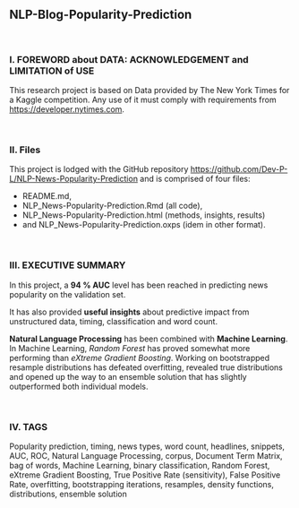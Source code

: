 ## NLP-Blog-Popularity-Prediction

<br>

### I. FOREWORD about DATA: ACKNOWLEDGEMENT and LIMITATION of USE

This research project is based on Data provided by The New York Times for a Kaggle competition. Any use of it must comply with requirements from https://developer.nytimes.com. 

<br>

### II. Files

This project is lodged with the GitHub repository https://github.com/Dev-P-L/NLP-News-Popularity-Prediction and is comprised of four files:

- README.md,
- NLP_News-Popularity-Prediction.Rmd (all code),
- NLP_News-Popularity-Prediction.html (methods, insights, results)
- and NLP_News-Popularity-Prediction.oxps (idem in other format).

<br>

### III. EXECUTIVE SUMMARY

In this project, a **94 % AUC** level has been reached in predicting news popularity on the validation set.

It has also provided **useful insights** about predictive impact from unstructured data, timing, classification and word count.

**Natural Language Processing** has been combined with **Machine Learning**. In Machine Learning, *Random Forest* has proved somewhat more performing than *eXtreme Gradient Boosting*. Working on bootstrapped resample distributions has defeated overfitting, revealed true distributions and opened up the way to an ensemble solution that has slightly outperformed both individual models.   

<br>

### IV. TAGS

Popularity prediction, timing, news types, word count, headlines, snippets, AUC, ROC, Natural Language Processing, corpus, Document Term Matrix, bag of words, Machine Learning, binary classification, Random Forest, eXtreme Gradient Boosting, True Positive Rate (sensitivity), False Positive Rate, overfitting, bootstrapping iterations, resamples, density functions, distributions, ensemble solution 
